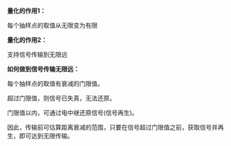 **量化的作用1：**

每个抽样点的取值从无限变为有限

**量化的作用2：**

支持信号传输到无限远

**如何做到信号传输无限远：**

每个抽样点的取值有衰减的门限值。

超过门限值，则信号已失真，无法还原。

门限值以内，可通过电中继还原信号\(信号再生\)。

因此，传输前可估算距离衰减的范围，只要在信号超过门限值之前，获取信号并再生，即可达到无限传输。

